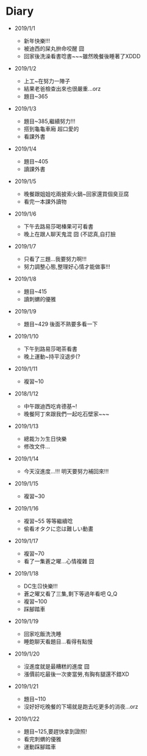 # Diary

* 2019/1/1
  * 新年快樂!!!
  * 被迪西的屎丸拚命咬醒 囧 
  * 回家後洗澡看書唸書~~~雖然晚餐後睡著了XDDD
  
* 2019/1/2
  * 上工~在努力一陣子
  * 結果老爸檢查出來也很嚴重...orz
  * 題目~365
  
* 2019/1/3
  * 題目~385,繼續努力!!!
  * 搭到龜龜車廂 超口愛的
  * 看課外書
  
* 2019/1/4
  * 題目~405
  * 讀課外書
  
* 2019/1/5
  * 晚餐跟姐姐吃兩披索火鍋~回家還買個臭豆腐
  * 看完一本課外讀物
  
* 2019/1/6
  * 下午去路易莎喝榛果可可看書
  * 晚上在跟人聊天鬼混 囧 (不認真,自打臉
  
* 2019/1/7
  * 只看了三題...我要努力啊!!!
  * 努力調整心態,整理好心情才能做事!!!
  
* 2019/1/8
  * 題目~415
  * 讀刺蝟的優雅
  
* 2019/1/9
  * 題目~429 後面不熟要多看一下
  
* 2019/1/10
  * 下午到路易莎喝茶看書
  * 晚上運動~持平沒退步(?
  
* 2019/1/11
  * 複習~10
  
* 2018/1/12
  * 中午跟迪西吃肯德基~!
  * 晚餐阿丁來跟我們一起吃石壁家~~~
  
* 2019/1/13
  * 總裁ㄉㄉ生日快樂
  * 修改文件...
  
* 2019/1/14
  * 今天沒進度...!!! 明天要努力補回來!!!
  
* 2019/1/15
  * 複習~30

* 2019/1/16
  * 複習~55 等等繼續唸
  * 偷看オタクに恋は難しい動畫
  
* 2019/1/17
  * 複習~70
  * 看了一集蒼之曜...心情複雜 囧
  
* 2019/1/18
  * DC生ㄖ快樂!!!
  * 蒼之曜又看了三集,剩下等過年看吧 Q_Q
  * 複習~100
  * 踩腳踏車
  
* 2019/1/19
  * 回家吃飯洗洗睡
  * 睡飽聊天看題目...看得有點慢
  
* 2019/1/20
  * 沒進度就是最糟糕的進度 囧
  * 漲價前吃最後一次麥當勞,有胸有腿還不錯XD
  
* 2019/1/21
  * 題目~110
  * 沒好好吃晚餐的下場就是跑去吃更多的消夜...orz
  
* 2019/1/22
  * 題目~125,要趕快拿到證照!
  * 看完刺蝟的優雅
  * 運動踩腳踏車
  